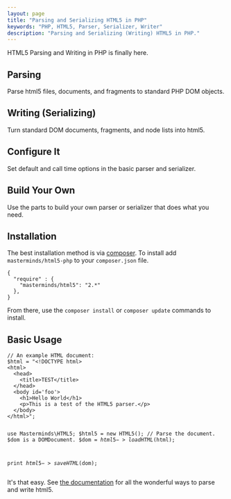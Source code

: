 ```yaml
---
layout: page
title: "Parsing and Serializing HTML5 in PHP"
keywords: "PHP, HTML5, Parser, Serializer, Writer"
description: "Parsing and Serializing (Writing) HTML5 in PHP."
---
```

<div class="masthead"><div class="grid-container"><!-- Start Masthead -->
<div class="grid-70 prefix-15 suffix-15">HTML5 Parsing and Writing in PHP is finally here.</div>
</div></div><!-- End Masthead -->
<div class="grid-container highlights"><!-- Start Highlights -->
<div class="grid-50 mobile-grid-100">
  <h2 class="blue">Parsing</h2>
  <p>Parse html5 files, documents, and fragments to standard PHP DOM objects.
</div>
<div class="grid-50 mobile-grid-100">
  <h2 class="blue">Writing (Serializing)</h2>
  <p>Turn standard DOM documents, fragments, and node lists into html5.</p>
</div>
</div>
<div class="grid-container highlights">
<div class="grid-50 mobile-grid-100">
  <h2 class="blue">Configure It</h2>
  <p>Set default and call time options in the basic parser and serializer.</p>
</div>
<div class="grid-50 mobile-grid-100">
  <h2 class="blue">Build Your Own</h2>
  <p>Use the parts to build your own parser or serializer that does what you need.</p>
</div>
</div><!-- End Highlights -->
<div class="grid-container"><div class="grid-100">
<h2>Installation</h2>
<p>The best installation method is via <a href="http://getcomposer.org/">composer</a>. To install add <code>masterminds/html5-php</code> to your <code>composer.json</code> file.</p>
<pre><code>{
  "require" : {
    "masterminds/html5": "2.*"
  },
}</code></pre>

<p>From there, use the <code>composer install</code> or <code>composer update</code> commands to install.</p>

<h2>Basic Usage</h2>
<pre><code>// An example HTML document:
$html = "&lt;!DOCTYPE html&gt;
&lt;html&gt;
  &lt;head&gt;
    &lt;title&gt;TEST&lt;/title&gt;
  &lt;/head&gt;
  &lt;body id='foo'&gt;
    &lt;h1&gt;Hello World&lt;/h1&gt;
    &lt;p&gt;This is a test of the HTML5 parser.&lt;/p&gt;
  &lt;/body&gt;
&lt;/html&gt;";

use Masterminds\HTML5;
$html5 = new HTML5();
// Parse the document. $dom is a DOMDocument.
$dom = $html5->loadHTML($html);

print $html5->saveHTML($dom);</code></pre>
          
<p>It's that easy. See <a href="https://github.com/Masterminds/html5-php/wiki/Basic-Usage">the documentation</a> for all the wonderful ways to parse and write html5.</p>

</div></div>